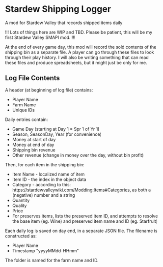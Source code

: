 # Stardew Shipping Logger
 A mod for Stardew Valley that records shipped items daily

!!! Lots of things here are WIP and TBD. Please be patient, this will be my first Stardew Valley SMAPI mod. !!!

At the end of every game day, this mod will record the sold contents of the shipping bin as a separate file. A player can go through these files to look through their play history. I will also be writing something that can read these files and produce spreadsheets, but it might just be only for me.

## Log File Contents
A header (at beginning of log file) contains:
- Player Name
- Farm Name
- Unique IDs

Daily entries contain:
- Game Day (starting at Day 1 = Spr 1 of Yr 1)
- Season, SeasonDay, Year (for convenience)
- Money at start of day
- Money at end of day
- Shipping bin revenue
- Other revenue (change in money over the day, without bin profit)

Then, for each item in the shipping bin:
- Item Name - localized name of item
- Item ID - the index in the object data
- Category - according to this: https://stardewvalleywiki.com/Modding:Items#Categories, as both a (negative) number and a string
- Quantity 
- Quality
- Price
- For preserves items, lists the preserved item ID, and attempts to resolve the base item (eg. Wine) and preserved item name and ID (eg. Starfruit)

Each daily log is saved on day end, in a separate JSON file.
The filename is constructed as:
- Player Name
- Timestamp "yyyyMMdd-HHmm"

The folder is named for the farm name and ID.
